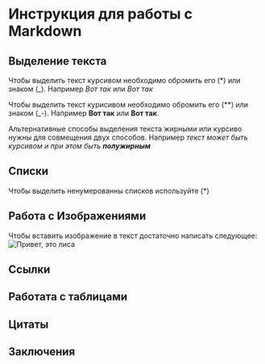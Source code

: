 # Инструкция для работы с Markdown

## Выделение текста
Чтобы выделить текст курсивом необходимо обромить его (*) или знаком (_). Например *Вот так* или _Вот так_

Чтобы  выделить текст курисивом необходимо обромить его (**) или знаком (_-). Например **Вот так** или __Вот так__.

Альтернативные способы выделения текста жирными или курсиво нужны для совмещения двух способов. Например _текст может быть курсивом и при этом быть **полужирным**_

##  Списки
Чтобы выделить ненумерованны списков используйте (*)
## Работа с Изображениями

Чтобы вставить изображение в текст достаточно написать следующее:
![Привет, это лиса](Foxes.jpg)
## Ссылки

## Работата с таблицами

## Цитаты

## Заключения

[def]: Foxes.jpg